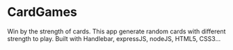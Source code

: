 # CardGames
Win by the  strength of cards. This app generate random cards with different strength to play.  Built with Handlebar, expressJS, nodeJS, HTML5, CSS3...

